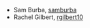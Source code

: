 * Sam Burba, [samburba](https://github.com/samburba)
* Rachel Gilbert, [rgilbert10](https://github.com/rgilbert10)
